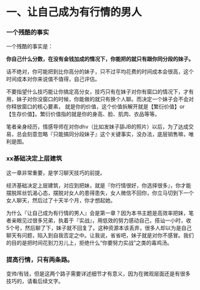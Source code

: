 # 一、让自己成为有行情的男人

### 一个残酷的事实

一个残酷的事实是：

**你自己什么分数，在没有金钱加成的情况下，你能把的就只有跟你同分段的妹子。**

话不绝对，你可能把到比你高分的妹子，只不过平均花费的时间成本会很高，这个时间成本对你来说值不值得，自己评估。

不要指望什么技巧能让你搞定高分女，技巧只有在妹子对你有窗口的情况下，才有用，妹子对你没窗口的时候，你能做的就只有换个人聊。而决定一个妹子会不会对你释放窗口的核心要素， 就是你的价值，这个价值拆解开就是【繁衍价值】or【生存价值】。繁衍价值指的就是你的身高、脸、肌肉、衣品等等。

笔者亲身经历，情感导师在对你dhv（比如发妹子舔JB的照片）以后，为了达成交易，总会刻意忽略『只能搞同分段妹子』这个关键事实，没办法，底层销售嘛，唯利是图。

### xx基础决定上层建筑

这一章非常重要，是学习聊天技巧的前提。

经济基础决定上层建筑，对应到把妹，就是『你行情很好，你选择很多』，你才能摆脱屌丝饥渴心态，摆脱对女人的患得患失，女人微信不回你，你立马切到下一个女人聊天，然后过了十天半个月，你才想起她。

为什么『让自己成为有行情的男人』会是第一章？因为本书主题是高效率把妹，笔者亲眼见过很多兄弟，执着于『实战』，用低效的努力感动自己，搭讪一小时，收5个号，然后聊了下，妹子就不回复了。这种资源本该丢弃，很多人却以为是自己聊天有问题，陷入到自我否定之中。让我说，省省吧，妹子就是对你不感冒。我们的目的是把时间花到刀刃儿上，拒绝什么“你要努力实战”之类的毒鸡汤。

### 提高行情，只有两条路。

变帅/有钱，但是这两个路子需要详述细节才有意义，因为在微观层面还是有很多技巧的，请看后续文字。
